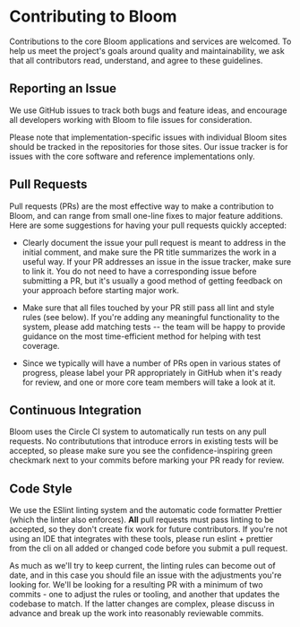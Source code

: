 # Contributing to Bloom

Contributions to the core Bloom applications and services are welcomed. To help us meet the project's goals around quality and maintainability, we ask that all contributors read, understand, and agree to these guidelines.

## Reporting an Issue

We use GitHub issues to track both bugs and feature ideas, and encourage all developers working with Bloom to file issues for consideration.

Please note that implementation-specific issues with individual Bloom sites should be tracked in the repositories for those sites. Our issue tracker is for issues with the core software and reference implementations only.

## Pull Requests

Pull requests (PRs) are the most effective way to make a contribution to Bloom, and can range from small one-line fixes to major feature additions. Here are some suggestions for having your pull requests quickly accepted:

- Clearly document the issue your pull request is meant to address in the initial comment, and make sure the PR title summarizes the work in a useful way. If your PR addresses an issue in the issue tracker, make sure to link it. You do not need to have a corresponding issue before submitting a PR, but it's usually a good method of getting feedback on your approach before starting major work.

- Make sure that all files touched by your PR still pass all lint and style rules (see below). If you're adding any meaningful functionality to the system, please add matching tests -- the team will be happy to provide guidance on the most time-efficient method for helping with test coverage.

- Since we typically will have a number of PRs open in various states of progress, please label your PR appropriately in GitHub when it's ready for review, and one or more core team members will take a look at it.

## Continuous Integration

Bloom uses the Circle CI system to automatically run tests on any pull requests. No contribututions that introduce errors in existing tests will be accepted, so please make sure you see the confidence-inspiring green checkmark next to your commits before marking your PR ready for review.

## Code Style

We use the ESlint linting system and the automatic code formatter Prettier (which the linter also enforces). **All** pull requests must pass linting to be accepted, so they don't create fix work for future contributors. If you're not using an IDE that integrates with these tools, please run eslint + prettier from the cli on all added or changed code before you submit a pull request.

As much as we'll try to keep current, the linting rules can become out of date, and in this case you should file an issue with the adjustments you're looking for. We'll be looking for a resulting PR with a minimum of two commits - one to adjust the rules or tooling, and another that updates the codebase to match. If the latter changes are complex, please discuss in advance and break up the work into reasonably reviewable commits.

